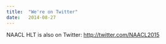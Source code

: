 ```yaml
---
title:  "We're on Twitter"
date:   2014-08-27
---
```


NAACL HLT is also on Twitter: <http://twitter.com/NAACL2015>

